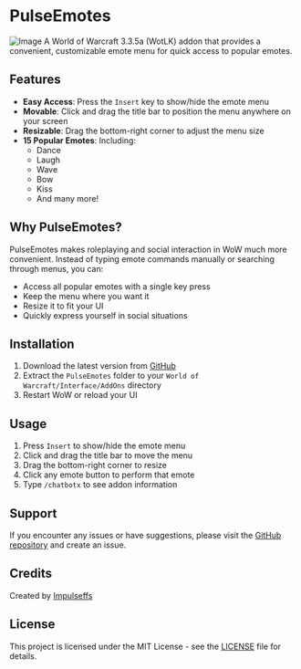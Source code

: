 # PulseEmotes

![Image](https://github.com/user-attachments/assets/0f86d16f-a011-4240-87fd-ea613d12381f)
A World of Warcraft 3.3.5a (WotLK) addon that provides a convenient, customizable emote menu for quick access to popular emotes.

## Features

- **Easy Access**: Press the `Insert` key to show/hide the emote menu
- **Movable**: Click and drag the title bar to position the menu anywhere on your screen
- **Resizable**: Drag the bottom-right corner to adjust the menu size
- **15 Popular Emotes**: Including:
  - Dance
  - Laugh
  - Wave
  - Bow
  - Kiss
  - And many more!

## Why PulseEmotes?

PulseEmotes makes roleplaying and social interaction in WoW much more convenient. Instead of typing emote commands manually or searching through menus, you can:
- Access all popular emotes with a single key press
- Keep the menu where you want it
- Resize it to fit your UI
- Quickly express yourself in social situations

## Installation

1. Download the latest version from [GitHub](https://github.com/impulseffs/PulseEmotes)
2. Extract the `PulseEmotes` folder to your `World of Warcraft/Interface/AddOns` directory
3. Restart WoW or reload your UI

## Usage

1. Press `Insert` to show/hide the emote menu
2. Click and drag the title bar to move the menu
3. Drag the bottom-right corner to resize
4. Click any emote button to perform that emote
5. Type `/chatbotx` to see addon information

## Support

If you encounter any issues or have suggestions, please visit the [GitHub repository](https://github.com/impulseffs/PulseEmotes) and create an issue.

## Credits

Created by [Impulseffs](https://github.com/impulseffs)

## License

This project is licensed under the MIT License - see the [LICENSE](LICENSE) file for details.
